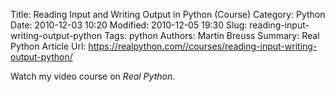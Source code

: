 Title: Reading Input and Writing Output in Python (Course)
Category: Python
Date: 2010-12-03 10:20
Modified: 2010-12-05 19:30
Slug: reading-input-writing-output-python
Tags: python
Authors: Martin Breuss
Summary: Real Python Article
Url: https://realpython.com//courses/reading-input-writing-output-python/

Watch my video course on _Real Python_.